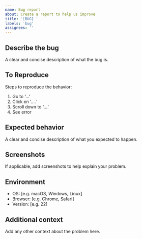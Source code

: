 ```yaml
---
name: Bug report
about: Create a report to help us improve
title: '[BUG] '
labels: 'bug'
assignees: ''
---
```


## Describe the bug

A clear and concise description of what the bug is.

## To Reproduce

Steps to reproduce the behavior:

1. Go to '...'
2. Click on '....'
3. Scroll down to '....'
4. See error

## Expected behavior

A clear and concise description of what you expected to happen.

## Screenshots

If applicable, add screenshots to help explain your problem.

## Environment

- OS: [e.g. macOS, Windows, Linux]
- Browser: [e.g. Chrome, Safari]
- Version: [e.g. 22]

## Additional context

Add any other context about the problem here.
